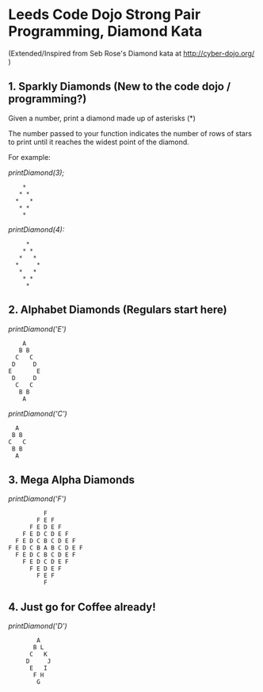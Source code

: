# Leeds Code Dojo Strong Pair Programming, Diamond Kata

(Extended/Inspired from Seb Rose's Diamond kata at http://cyber-dojo.org/ )

## 1. Sparkly Diamonds (New to the code dojo / programming?)

Given a number, print a diamond made up of asterisks (\*)

The number passed to your function indicates the number of rows of stars to print until it reaches the widest point of the diamond.

For example:

*printDiamond(3);*
```
    *
   * *
  *   *
   * *
    *
```
*printDiamond(4):*
```
     *
    * *
   *   *
  *     *
   *   *
    * *
     *
```

## 2. Alphabet Diamonds (Regulars start here)

*printDiamond('E')*
```
    A
   B B
  C   C
 D     D
E       E
 D     D
  C   C
   B B
    A
```

*printDiamond('C')*
```
  A
 B B
C   C
 B B
  A
```

## 3. Mega Alpha Diamonds

*printDiamond('F')*
```
          F
        F E F
      F E D E F
    F E D C D E F
  F E D C B C D E F
F E D C B A B C D E F
  F E D C B C D E F
    F E D C D E F
      F E D E F
        F E F
          F
```

## 4. Just go for Coffee already!
*printDiamond('D')*
```
        A
       B L
      C   K
     D     J
      E   I
       F H
        G
```

